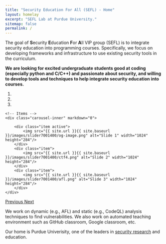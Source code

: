 ```yaml
---
title: "Security Education For All (SEFL) - Home"
layout: homelay
excerpt: "SEFL Lab at Purdue University."
sitemap: false
permalink: /
---
```


The goal of **S**ecurity **E**ducation **F**or **A**ll VIP group (SEFL) is to integrate security education into programming courses. Specifically, we focus on developing frameworks and infrastructure to use existing security tools in the curriculum.

**We are looking for excited undergraduate students good at coding (especially python and C/C++) and passionate about security, and willing to develop tools and techniques to help integrate security education into courses.**
 
<div markdown="0" id="carousel" class="carousel slide" data-ride="carousel" data-interval="5000" data-pause="hover" >
    <!-- Menu -->
    <ol class="carousel-indicators">
        <li data-target="#carousel" data-slide-to="0" class="active"></li>
        <li data-target="#carousel" data-slide-to="1"></li>
        <li data-target="#carousel" data-slide-to="2"></li>
    </ol>

    <!-- Items -->
    <div class="carousel-inner" markdown="0">

        <div class="item active">
            <img src="{{ site.url }}{{ site.baseurl }}/images/slider7001400/og-image.png" alt="Slide 1" width="1024" height="284"/>
        </div>
        <div class="item">
            <img src="{{ site.url }}{{ site.baseurl }}/images/slider7001400/ctf4.png" alt="Slide 2" width="1024" height="284"/>
        </div>
        <div class="item">
            <img src="{{ site.url }}{{ site.baseurl }}/images/slider7001400/afl.png" alt="Slide 3" width="1024" height="284"/>
        </div>
    </div>
  <a class="left carousel-control" href="#carousel" role="button" data-slide="prev">
    <span class="glyphicon glyphicon-chevron-left" aria-hidden="true"></span>
    <span class="sr-only">Previous</span>
  </a>
  <a class="right carousel-control" href="#carousel" role="button" data-slide="next">
    <span class="glyphicon glyphicon-chevron-right" aria-hidden="true"></span>
    <span class="sr-only">Next</span>
  </a>
</div>

We work on dynamic (e.g., AFL) and static (e.g., CodeQL) analysis techniques to find vulnerabilities.
We also work on automated teaching environment such as GitHub classroom, Google classroom, etc.

Our home is Purdue Univerisity, one of the leaders in [security research](http://csrankings.org/#/index?sec) and education.
